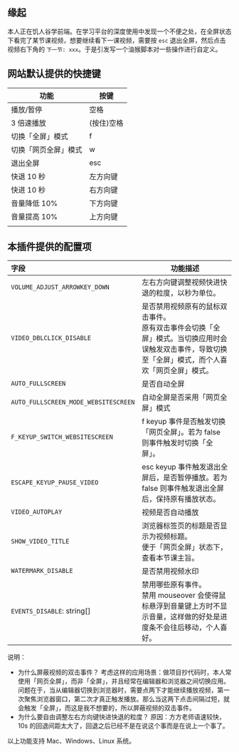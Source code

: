 ## 缘起

本人正在饥人谷学前端。在学习平台的深度使用中发现一个不便之处，在全屏状态下看完了某节课视频，想要继续看下一课视频，需要按 `esc` 退出全屏，然后点击视频右下角的 `下一节: xxx`。于是引发写一个油猴脚本对一些操作进行自定义。

## 网站默认提供的快捷键
| 功能                 | 按键       |
| -------------------- | ---------- |
| 播放/暂停            | 空格       |
| 3 倍速播放           | (按住)空格 |
| 切换「全屏」模式     | f          |
| 切换「网页全屏」模式 | w          |
| 退出全屏             | esc        |
| 快退 10 秒           | 左方向键   |
| 快进 10 秒           | 右方向键   |
| 音量降低 10%         | 下方向键   |
| 音量提高 10%         | 上方向键   |
|                      |            |

## 本插件提供的配置项
| 字段                                 | 功能描述                                                     |
| :----------------------------------- | ------------------------------------------------------------ |
| `VOLUME_ADJUST_ARROWKEY_DOWN`        | 左右方向键调整视频快进快退的粒度，以秒为单位。               |
| `VIDEO_DBLCLICK_DISABLE`             | 是否禁用视频原有的鼠标双击事件。<br />原有双击事件会切换「全屏」模式。当切换应用时会误触发双击事件，导致切换至「全屏」模式，而个人喜欢「网页全屏」模式。 |
| `AUTO_FULLSCREEN`                    | 是否自动全屏                                                 |
| `AUTO_FULLSCREEN_MODE_WEBSITESCREEN` | 自动全屏是否采用「网页全屏」模式                             |
| `F_KEYUP_SWITCH_WEBSITESCREEN`       | f keyup 事件是否触发切换「网页全屏」。若为 false 则事件触发时切换「全屏」。 |
| `ESCAPE_KEYUP_PAUSE_VIDEO`           | esc keyup 事件触发退出全屏后，是否暂停播放。若为 false 则事件触发退出全屏后，保持原有播放状态。 |
| `VIDEO_AUTOPLAY`                     | 视频是否自动播放                                             |
| `SHOW_VIDEO_TITLE`                   | 浏览器标签页的标题是否显示为视频标题。<br />便于「网页全屏」状态下，查看本节课主旨。 |
| `WATERMARK_DISABLE`                  | 是否禁用视频水印                                             |
| `EVENTS_DISABLE`: string[]           | 禁用哪些原有事件。<br />禁用 mouseover 会使得鼠标悬浮到音量键上方时不显示音量，这样做的好处是进度条不会往后移动，个人喜好。 |

说明：

- 为什么屏蔽视频的双击事件？
    考虑这样的应用场景：做项目抄代码时，本人常使用「网页全屏」，而非「全屏」，并且经常在编辑器和浏览器之间切换应用。问题在于，当从编辑器切换到浏览器时，需要点两下才能继续播放视频，第一次聚焦浏览器窗口，第二次才真正触发播放。那么当这两下点击间隔过短，就会触发「全屏」，而这是我不想要的，所以屏蔽视频的双击事件。
- 为什么要自由调整左右方向键快进快退的粒度？
    原因：方方老师语速较快，10s 的回退间距太大了，回退之后已经不是在说这个事而是在说上一个事了。



以上功能支持 Mac、Windows、Linux 系统。